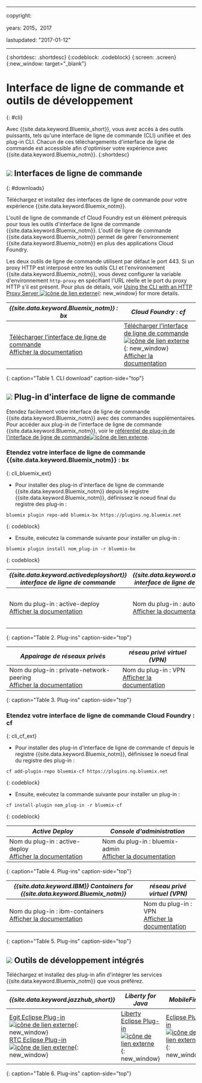 ﻿---



copyright:

  years: 2015，2017

lastupdated: "2017-01-12"


---

{:shortdesc: .shortdesc}
{:codeblock: .codeblock}
{:screen: .screen}
{:new_window: target="_blank"}

# Interface de ligne de commande et outils de développement
{: #cli}

Avec {{site.data.keyword.Bluemix_short}}, vous avez accès à des outils puissants, tels qu'une interface de ligne de commande (CLI) unifiée et des plug-in CLI. Chacun de ces téléchargements d'interface de ligne de commande est accessible afin d'optimiser votre expérience avec {{site.data.keyword.Bluemix_notm}}.
{:shortdesc}

## ![](./images/CLI.svg) Interfaces de ligne de commande
{: #downloads}

Téléchargez et installez des interfaces de ligne de commande pour votre expérience
{{site.data.keyword.Bluemix_notm}}.

L'outil de ligne de commande cf Cloud Foundry est un élément prérequis pour tous les outils d'interface de ligne de commande
{{site.data.keyword.Bluemix_notm}}. L'outil de ligne de commande
{{site.data.keyword.Bluemix_notm}} permet de gérer l'environnement {{site.data.keyword.Bluemix_notm}} en plus des applications Cloud
Foundry.

Les deux outils de ligne de commande utilisent par défaut le port 443. Si un proxy HTTP est interposé entre les outils CLI et l'environnement
{{site.data.keyword.Bluemix_notm}}, vous devez configurer la variable d'environnement `http-proxy` en spécifiant l'URL
réelle et le port du proxy HTTP s'il est présent. Pour plus de détails, voir [Using the CLI with an HTTP Proxy Server ![icône de lien externe](../icons/launch-glyph.svg)](http://docs.cloudfoundry.org/cf-cli/http-proxy.html){: new_window} for more details.


| *{{site.data.keyword.Bluemix_notm}} : bx* | *Cloud Foundry : cf* |
|---------------------|---------------|
| [Télécharger l'interface de ligne de commande](http://clis.ng.bluemix.net/) <br> [Afficher la documentation](/docs/cli/reference/bluemix_cli/index.html)|  [Télécharger l'interface de ligne de commande ![icône de lien externe ](../icons/launch-glyph.svg)](https://github.com/cloudfoundry/cli/releases){: new_window}  <br> [Afficher la documentation](/docs/cli/reference/cfcommands/index.html) |
{: caption="Table 1. CLI download" caption-side="top"}


## ![](./images/CLI_Plugin.svg) Plug-in d'interface de ligne de commande

Etendez facilement votre interface de ligne de commande {{site.data.keyword.Bluemix_notm}} avec des commandes supplémentaires. Pour accéder
aux plug-in de l'interface de ligne de commande
{{site.data.keyword.Bluemix_notm}}, voir le [référentiel de plug-in de l'interface de ligne de commande![icône de lien externe](../icons/launch-glyph.svg)](https://plugins.ng.bluemix.net/).

### Etendez votre interface de ligne de commande {{site.data.keyword.Bluemix_notm}} : bx
{: cli_bluemix_ext}

* Pour installer des plug-in d'interface de ligne de commande {{site.data.keyword.Bluemix_notm}} depuis le registre {{site.data.keyword.Bluemix_notm}}, définissez le noeud
final du registre des plug-in :

```
bluemix plugin repo-add bluemix-bx https://plugins.ng.bluemix.net
```
{: codeblock}

* Ensuite, exécutez la commande suivante pour installer un plug-in :

```
bluemix plugin install nom_plug-in -r bluemix-bx
```
{: codeblock}


| *{{site.data.keyword.activedeployshort}} interface de ligne de commande* | *{{site.data.keyword.autoscaling}} interface de ligne de commande* | *IBM Containers*  |
|-----|-----|-----|
| Nom du plug-in : active-deploy <br> [Afficher la documentation](/docs/services/ActiveDeploy/cli.html#cli) | Nom du plug-in : auto-scaling <br> [Afficher la documentation](/docs/cli/plugins/auto-scaling/index.html) |  Nom du plug-in : IBM-Containers  <br> [Afficher la documentation](/docs/cli/plugins/containers/index.html) |
{: caption="Table 2. Plug-ins" caption-side="top"}

|  *Appairage de réseaux privés* | *réseau privé virtuel (VPN)*  |
|-----|-----|
| Nom du plug-in : private-network-peering  <br> [Afficher la documentation](/docs/cli/plugins/pnp/index.html) |Nom du plug-in : VPN  <br> [Afficher la documentation](/docs/cli/plugins/bx_vpn/index.html) |
{: caption="Table 3. Plug-ins" caption-side="top"}


### Etendez votre interface de ligne de commande Cloud Foundry : cf
{: cli_cf_ext}

* Pour installer des plug-in d'interface de ligne de commande cf depuis le registre {{site.data.keyword.Bluemix_notm}}, définissez le noeud
final du registre des
plug-in :

```
cf add-plugin-repo bluemix-cf https://plugins.ng.bluemix.net
```
{: codeblock}

* Ensuite, exécutez la commande suivante pour installer un plug-in :

```
cf install-plugin nom_plug-in -r bluemix-cf
```
{: codeblock}


| *Active Deploy* | *Console d'administration* |
|-----------------|-----------------|
| Nom du plug-in : active-deploy <br>  [Afficher la documentation](/docs/services/ActiveDeploy/cli.html#cli) |  Nom du plug-in : bluemix-admin <br> [Afficher la documentation](/docs/cli/plugins/bluemix_admin/index.html) |
{: caption="Table 4. Plug-ins" caption-side="top"}


| *{{site.data.keyword.IBM}} Containers for {{site.data.keyword.Bluemix_notm}}* | *réseau privé virtuel (VPN)* |
|-----------------|-----------------|
| Nom du plug-in : ibm-containers <br> [Afficher la documentation](https://www.{DomainName}/docs/containers/container_cli_cfic.html#container_cli_cfic) | Nom du plug-in : VPN <br> [Afficher la documentation](/docs/cli/plugins/vpn/index.html) |
{: caption="Table 5. Plug-ins" caption-side="top"}


## ![](./images/Integrated_Dev_Tools.svg) Outils de développement intégrés

Téléchargez et installez des plug-in afin d'intégrer les services {{site.data.keyword.Bluemix_notm}} que
vous préférez.

| *{{site.data.keyword.jazzhub_short}}* | *Liberty for Java* | *MobileFirst* | *{{site.data.keyword.rules_short}}* | *Eclipse Tools for Bluemix* |
|-------------|----------|----------|----------|----------|
| [Egit Eclipse Plug-in ![icône de lien externe](../icons/launch-glyph.svg)](https://hub.jazz.net/docs/reference/gitclient/#eclipse_using_egit){: new_window} <br> [RTC Eclipse Plug-in ![icône de lien externe](../icons/launch-glyph.svg)](https://hub.jazz.net/docs/reference/gitclient/#eclipse_using_rtc){: new_window} | [Liberty Eclipse Plug-in ![icône de lien externe](../icons/launch-glyph.svg)](https://developer.ibm.com/wasdev/downloads/liberty-profile-using-eclipse/){: new_window} | [Eclipse Plug-in ![icône de lien externe](../icons/launch-glyph.svg)](https://marketplace.eclipse.org/content/ibm-mobilefirst-platform-studio){: new_window} | [Rules Designer Eclipse Plug-in ![icône de lien externe](../icons/launch-glyph.svg)](/docs/services/rules/index.html#rulov002) | [Bluemix Eclipse Plug-in ![icône de lien externe](../icons/launch-glyph.svg)](https://console.ng.bluemix.net/docs/manageapps/eclipsetools/eclipsetools.html){: new_window} |
{: caption="Table 6. Plug-ins" caption-side="top"}
